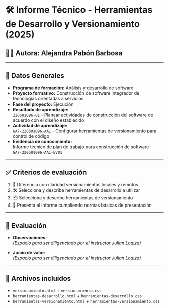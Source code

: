 # 🛠️ Informe Técnico - Herramientas de Desarrollo y Versionamiento (2025)

## 👩‍💻 Autora: Alejandra Pabón Barbosa

---

## 📌 Datos Generales

- **Programa de formación:** Análisis y desarrollo de software
- **Proyecto formativo:** Construcción de software integrador de tecnologías orientadas a servicios
- **Fase del proyecto:** Ejecución
- **Resultado de aprendizaje:**  
  `220501096-01` - Planear actividades de construcción del software de acuerdo con el diseño establecido
- **Actividad de aprendizaje:**  
  `GA7-220501096-AA1` - Configurar herramientas de versionamiento para control de código
- **Evidencia de conocimiento:**  
  Informe técnico de plan de trabajo para construcción de software  
  `GA7-220501096-AA1-EV01`

---

## ✅ Criterios de evaluación

1. 🔄 Diferencia con claridad versionamientos locales y remotos
2. 🛠️ Selecciona y describe herramientas de desarrollo a utilizar
3. 📦 Selecciona y describe herramientas de versionamiento
4. 📄 Presenta el informe cumpliendo normas básicas de presentación

---

## 🧪 Evaluación

- **Observaciones:**  
  _(Espacio para ser diligenciado por el instructor Julian Loaiza)_

- **Juicio de valor:**  
  _(Espacio para ser diligenciado por el instructor Julian Loaiza)_

---

## 📂 Archivos incluidos

- `versionamiento.html` + `versionamiento.css`
- `herramientas-desarrollo.html` + `herramientas-desarrollo.css`
- `herramientas-versionamiento.html` + `herramientas-versionamiento.css`